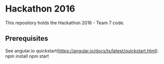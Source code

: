 # Hackathon 2016

This repository holds the Hackathon 2016 - Team 7 code.

## Prerequisites
See angular.io quickstart(https://angular.io/docs/ts/latest/quickstart.html).
npm install
npm start
